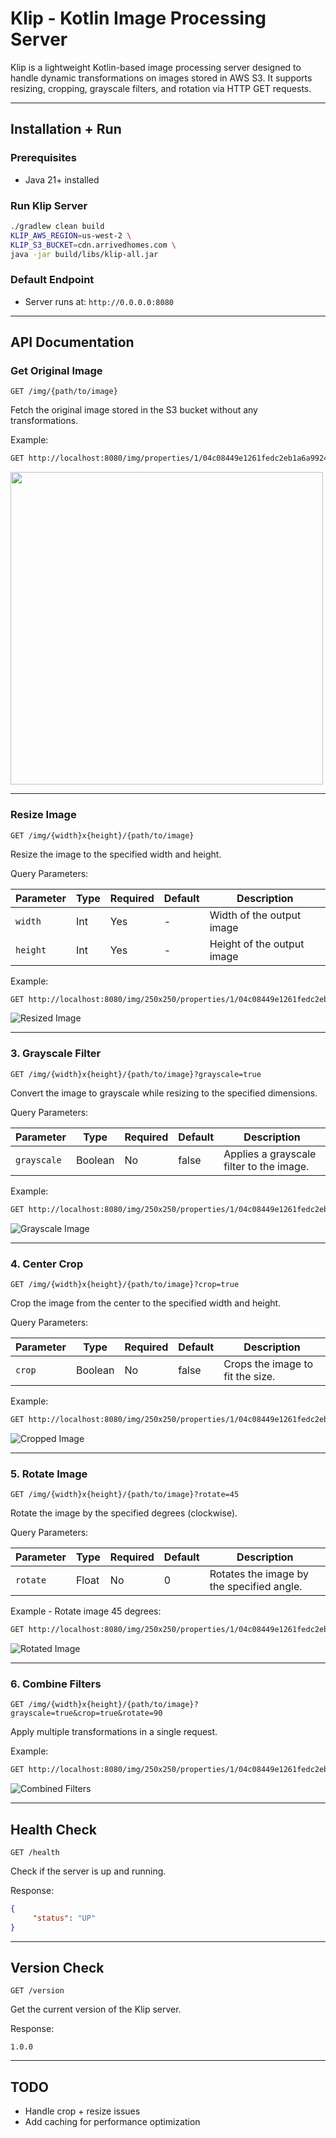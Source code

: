 # Klip - Kotlin Image Processing Server

Klip is a lightweight Kotlin-based image processing server designed to handle dynamic transformations on images stored in AWS S3. It supports resizing, cropping, grayscale filters, and rotation via HTTP GET requests.

---

## Installation + Run

### Prerequisites
- Java 21+ installed

### Run Klip Server

```bash
./gradlew clean build
KLIP_AWS_REGION=us-west-2 \
KLIP_S3_BUCKET=cdn.arrivedhomes.com \
java -jar build/libs/klip-all.jar
```

### Default Endpoint
- Server runs at: `http://0.0.0.0:8080`

---

## API Documentation

### Get Original Image

```
GET /img/{path/to/image}
```

Fetch the original image stored in the S3 bucket without any transformations.

Example:

```bash
GET http://localhost:8080/img/properties/1/04c08449e1261fedc2eb1a6a99245531.png
```

<img src="https://github.com/kennycason/klip/blob/main/images/original.png?raw=true" width="500px"/>

---

### Resize Image

```
GET /img/{width}x{height}/{path/to/image}
```

Resize the image to the specified width and height.

Query Parameters:  

| Parameter | Type   | Required | Default | Description                   |
|-----------|--------|----------|---------|-------------------------------|
| `width`   | Int    | Yes      | -       | Width of the output image     |
| `height`  | Int    | Yes      | -       | Height of the output image    |

Example:

```bash
GET http://localhost:8080/img/250x250/properties/1/04c08449e1261fedc2eb1a6a99245531.png
```
  
![Resized Image](https://github.com/kennycason/klip/blob/main/images/resized.png?raw=true)

---

### 3. Grayscale Filter

```
GET /img/{width}x{height}/{path/to/image}?grayscale=true
```

Convert the image to grayscale while resizing to the specified dimensions.

Query Parameters:  

| Parameter   | Type    | Required | Default | Description                                  |
|-------------|---------|----------|---------|----------------------------------------------|
| `grayscale` | Boolean | No       | false   | Applies a grayscale filter to the image.     |

Example:

```bash
GET http://localhost:8080/img/250x250/properties/1/04c08449e1261fedc2eb1a6a99245531.png?grayscale=true
```

![Grayscale Image](https://github.com/kennycason/klip/blob/main/images/resized_and_grayscale.png?raw=true)

---

### 4. Center Crop

```
GET /img/{width}x{height}/{path/to/image}?crop=true
```

Crop the image from the center to the specified width and height.

Query Parameters:  

| Parameter | Type    | Required | Default | Description                      |
|-----------|---------|----------|---------|----------------------------------|
| `crop`    | Boolean | No       | false   | Crops the image to fit the size. |

Example:

```bash
GET http://localhost:8080/img/250x250/properties/1/04c08449e1261fedc2eb1a6a99245531.png?crop=true
```
 
![Cropped Image](https://github.com/kennycason/klip/blob/main/images/cropped.png?raw=true)

---

### 5. Rotate Image

```
GET /img/{width}x{height}/{path/to/image}?rotate=45
```

Rotate the image by the specified degrees (clockwise).

Query Parameters:  

| Parameter | Type   | Required | Default | Description                                    |
|-----------|--------|----------|---------|------------------------------------------------|
| `rotate`  | Float  | No       | 0       | Rotates the image by the specified angle.      |

Example - Rotate image 45 degrees:

```bash
GET http://localhost:8080/img/250x250/properties/1/04c08449e1261fedc2eb1a6a99245531.png?rotate=45
```

![Rotated Image](https://github.com/kennycason/klip/blob/main/images/resized_rotated45.png?raw=true)

---

### 6. Combine Filters

```
GET /img/{width}x{height}/{path/to/image}?grayscale=true&crop=true&rotate=90
```
 
Apply multiple transformations in a single request.

Example:

```bash
GET http://localhost:8080/img/250x250/properties/1/04c08449e1261fedc2eb1a6a99245531.png?grayscale=true&crop=true&rotate=90
```
  
![Combined Filters](https://github.com/kennycason/klip/blob/main/images/combined_transforms.png?raw=true)

---

## Health Check

```
GET /health
```

Check if the server is up and running.

Response:

```json
{ 
     "status": "UP"
}
```

---

## Version Check

```
GET /version
```
 
Get the current version of the Klip server.

Response:

```
1.0.0
```

---

## TODO

- Handle crop + resize issues
- Add caching for performance optimization
